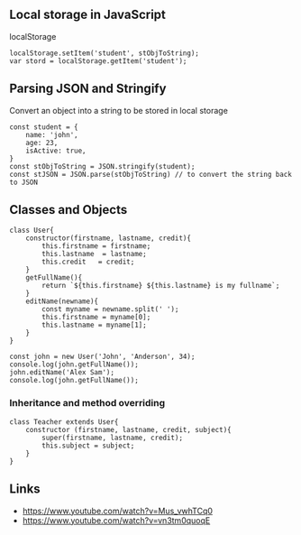 
## Local storage in JavaScript
localStorage
```
localStorage.setItem('student', stObjToString);
var stord = localStorage.getItem('student');
```
## Parsing JSON and Stringify
Convert an object into a string to be stored in local storage
```
const student = {
	name: 'john',
	age: 23,
	isActive: true,
}
const stObjToString = JSON.stringify(student);
const stJSON = JSON.parse(stObjToString) // to convert the string back to JSON 
```

## Classes and Objects
```
class User{
    constructor(firstname, lastname, credit){
        this.firstname = firstname;
        this.lastname  = lastname;
        this.credit   = credit;
    }
    getFullName(){
        return `${this.firstname} ${this.lastname} is my fullname`;
    }
    editName(newname){
        const myname = newname.split(' ');
        this.firstname = myname[0];
        this.lastname = myname[1];
    }
}    

const john = new User('John', 'Anderson', 34);
console.log(john.getFullName());
john.editName('Alex Sam');
console.log(john.getFullName());
```

### Inheritance and method overriding
```
class Teacher extends User{
    constructor (firstname, lastname, credit, subject){
        super(firstname, lastname, credit);
        this.subject = subject;
    }
}
```	
## Links
- https://www.youtube.com/watch?v=Mus_vwhTCq0
- https://www.youtube.com/watch?v=vn3tm0quoqE
